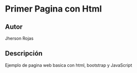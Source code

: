 # Primer Pagina con Html

## Autor

Jherson Rojas

## Descripción

Ejemplo de pagina web basica con html, bootstrap y JavaScript
